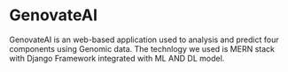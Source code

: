 # GenovateAI
GenovateAI is an web-based application used to analysis and predict four components using Genomic data. The technlogy we used is MERN stack with Django Framework integrated with ML AND DL model.
